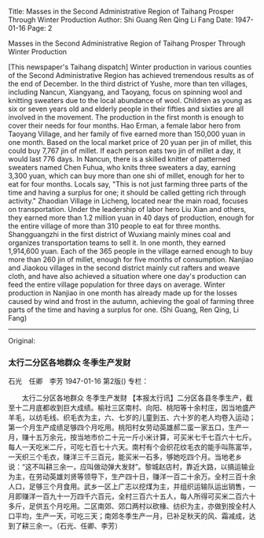 Title: Masses in the Second Administrative Region of Taihang Prosper Through Winter Production
Author: Shi Guang Ren Qing Li Fang
Date: 1947-01-16
Page: 2

Masses in the Second Administrative Region of Taihang
Prosper Through Winter Production

[This newspaper's Taihang dispatch] Winter production in various counties of the Second Administrative Region has achieved tremendous results as of the end of December. In the third district of Yushe, more than ten villages, including Nancun, Xiangyang, and Taoyang, focus on spinning wool and knitting sweaters due to the local abundance of wool. Children as young as six or seven years old and elderly people in their fifties and sixties are all involved in the movement. The production in the first month is enough to cover their needs for four months. Hao Erman, a female labor hero from Taoyang Village, and her family of five earned more than 150,000 yuan in one month. Based on the local market price of 20 yuan per jin of millet, this could buy 7,767 jin of millet. If each person eats two jin of millet a day, it would last 776 days. In Nancun, there is a skilled knitter of patterned sweaters named Chen Fuhua, who knits three sweaters a day, earning 3,300 yuan, which can buy more than one shi of millet, enough for her to eat for four months. Locals say, "This is not just farming three parts of the time and having a surplus for one; it should be called getting rich through activity." Zhaodian Village in Licheng, located near the main road, focuses on transportation. Under the leadership of labor hero Liu Xian and others, they earned more than 1.2 million yuan in 40 days of production, enough for the entire village of more than 310 people to eat for three months. Shangguangzhi in the first district of Wuxiang mainly mines coal and organizes transportation teams to sell it. In one month, they earned 1,914,600 yuan. Each of the 365 people in the village earned enough to buy more than 260 jin of millet, enough for five months of consumption. Nanjiao and Jiaokou villages in the second district mainly cut rafters and weave cloth, and have also achieved a situation where one day's production can feed the entire village population for three days on average. Winter production in Nanjiao in one month has already made up for the losses caused by wind and frost in the autumn, achieving the goal of farming three parts of the time and having a surplus for one. (Shi Guang, Ren Qing, Li Fang)



<hr /> 

Original: 


### 太行二分区各地群众  冬季生产发财
石光　任卿　李芳
1947-01-16
第2版()
专栏：

　　太行二分区各地群众
    冬季生产发财
    【本报太行讯】二分区各县冬季生产，截至十二月底都收到巨大成绩。榆社三区南村、向阳、桃阳等十余村庄，因当地盛产羊毛，以纺毛线、织毛衣为主，六、七岁的儿童到五、六十岁的老人均卷入运动；第一个月生产成绩足够四个月吃用。桃阳村女劳动英雄郝二蛮一家五口，生产一月，赚十五万余元，按当地市价二十元一斤小米计算，可买米七千七百六十七斤。每人一天吃米二斤，可吃七百七十六天。南村有个会织花纹毛衣的能手叫陈富华，一天织三个毛衣，赚洋三千三百元，能买米一石多，够她吃四个月。当地老乡说：“这不叫耕三余一，应叫做动弹大发财”。黎城赵店村，靠近大路，以搞运输业为主，在劳动英雄刘贤等领导下，生产四十日，赚洋一百二十余万。全村三百十余人口，足够三个月食用。武乡一区上广志以挖煤为主，并组织运输队运出销售，一月即赚洋一百九十一万四千六百元，全村三百六十五人，每人所得可买米二百六十多斤，足供五个月吃用。二区南郊、郊口两村以砍椽、纺织为主，亦做到按全村人口平均，生产一天，可吃三天；南郊冬季生产一月，已补足秋天的风、霜减成，达到了耕三余一。（石光、任卿、李芳）
